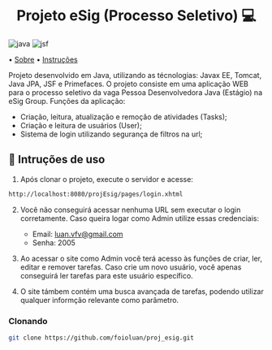 [JAVA_BADGE]: https://img.shields.io/badge/Java-ED8B00?style=for-the-badge&logo=openjdk&logoColor=white
[JSF_BADGE]: https://img.shields.io/badge/JSF-007396?style=for-the-badge&logo=java&logoColor=white

<h1 align="center" style="font-weight: bold;"> Projeto eSig (Processo Seletivo) 💻</h1>

![java][JAVA_BADGE]
![jsf][JSF_BADGE]

<p align="left">
 • <a href="#about">Sobre</a> 
 • <a href="#started">Instruções</a>
</p>

Projeto desenvolvido em Java, utilizando as técnologias: Javax EE, Tomcat, Java JPA, JSF e Primefaces. O projeto consiste em uma aplicação WEB para o processo seletivo da vaga Pessoa Desenvolvedora Java (Estágio) na eSig Group.
Funções da aplicação:

- Criação, leitura, atualização e remoção de atividades (Tasks);
- Criação e leitura de usuários (User);
- Sistema de login utilizando segurança de filtros na url;

<h2 id="started">🚀 Intruções de uso</h2>

1. Após clonar o projeto, execute o servidor e acesse:

```bash
http://localhost:8080/projEsig/pages/login.xhtml
```

2. Você não conseguirá acessar nenhuma URL sem executar o login corretamente. Caso queira logar como Admin utilize essas credenciais:
   - Email: luan.vfv@gmail.com
   - Senha: 2005

3. Ao acessar o site como Admin você terá acesso às funções de criar, ler, editar e remover tarefas. Caso crie um novo usuário, você apenas conseguirá ler tarefas para este usuário específico.

4. O site támbem contém uma busca avançada de tarefas, podendo utilizar qualquer informção relevante como parâmetro. 

<h3>Clonando</h3>

```bash
git clone https://github.com/foioluan/proj_esig.git
```
